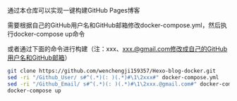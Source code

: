 通过本仓库可以实现一键构建GitHub Pages博客

需要根据自己的GitHub用户名和GitHub邮箱修改docker-compose.yml，然后执行docker-compose up命令

或者通过下面的命令进行构建（注：xxx、xxx.@gmail.com修改成自己的GitHub用户名和GitHub邮箱）

```bash
git clone https://github.com/wenchengji159357/Hexo-blog-docker.git
sed -ri "/Github_User/ s#^(.*)(: )(.*)#\1\2xxx#" docker-compose.yml
sed -ri "/Github_Email/ s#^(.*)(: )(.*)#\1\2xxx.@gmail.com#" docker-compose.yml
docker-compose up
```





